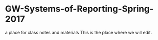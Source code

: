 # GW-Systems-of-Reporting-Spring-2017
a place for class notes and materials
This is the place where we will edit.
